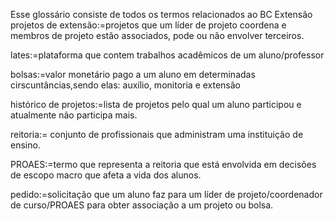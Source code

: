Esse glossário consiste de todos os termos relacionados ao BC Extensão
projetos de extensão:=projetos que um líder de projeto coordena e membros de projeto estão associados, pode ou não envolver terceiros.

lates:=plataforma que contem trabalhos acadêmicos de um aluno/professor

bolsas:=valor monetário pago a um aluno em determinadas cirscuntâncias,sendo elas: auxílio, monitoria e extensão

histórico de projetos:=lista de projetos pelo qual um aluno participou e atualmente não participa mais.

reitoria:= conjunto de profissionais que administram uma instituição de ensino.

PROAES:=termo que representa a reitoria que está envolvida em decisões de escopo macro que afeta a vida dos alunos.

pedido:=solicitação que um aluno faz para um líder de projeto/coordenador de curso/PROAES para obter associação a um projeto ou bolsa.
